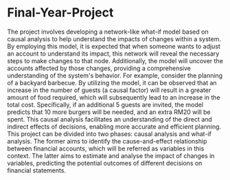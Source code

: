 # Final-Year-Project
The project involves developing a network-like what-if model based on causal analysis to help understand the impacts of changes within a system. By employing this model, it is expected that when someone wants to adjust an account to understand its impact, this network will reveal the necessary steps to make changes to that node. Additionally, the model will uncover the accounts affected by those changes, providing a comprehensive understanding of the system's behavior. 
For example, consider the planning of a backyard barbecue. By utilizing the model, it can be observed that an increase in the number of guests (a causal factor) will result in a greater amount of food required, which will subsequently lead to an increase in the total cost. Specifically, if an additional 5 guests are invited, the model predicts that 10 more burgers will be needed, and an extra RM20 will be spent. This causal analysis facilitates an understanding of the direct and indirect effects of decisions, enabling more accurate and efficient planning.
This project can be divided into two phases: causal analysis and what-if analysis. The former aims to identify the cause-and-effect relationship between financial accounts, which will be referred as variables in this context. The latter aims to estimate and analyse the impact of changes in variables, predicting the potential outcomes of different decisions on financial statements. 
